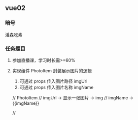 ## vue02

### 暗号

潘森吃素

### 任务题目

1. 参加直播课，学习时长需>=60%
2. 实现组件 PhotoItem 封装展示图片的逻辑
   1. 可通过 props 传入图片路径 imgUrl
   2. 可通过 props 传入图片名称 imgName 


   // PhotoItem
   // imgUrl -> 显示一张图片 -> img
   // imgName -> {{imgName}}


   // <PhotoItem imgUrl="" imgName="photo">
